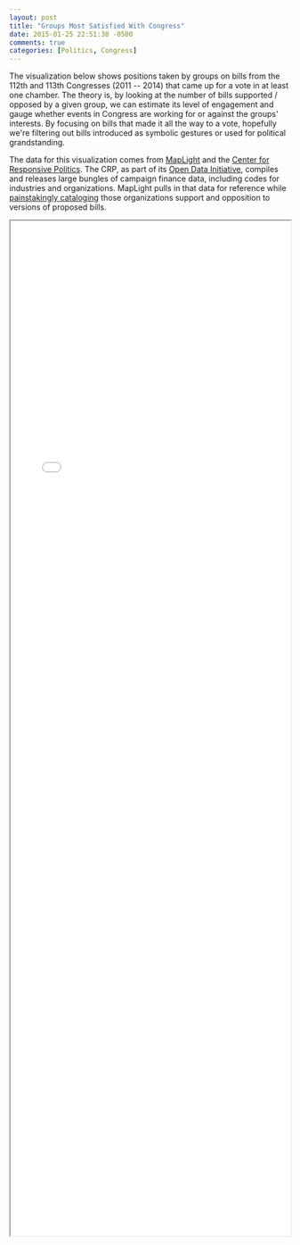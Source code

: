 ```yaml
---
layout: post
title: "Groups Most Satisfied With Congress"
date: 2015-01-25 22:51:38 -0500
comments: true
categories: [Politics, Congress]
---
```


The visualization below shows positions taken by groups on bills from the 112th and 113th Congresses (2011 -- 2014) that came up for a vote in at least one chamber. The theory is, by looking at the number of bills supported / opposed by a given group, we can estimate its level of engagement and gauge whether events in Congress are working for or against the groups' interests. By focusing on bills that made it all the way to a vote, hopefully we're filtering out bills introduced as symbolic gestures or used for political grandstanding.

The data for this visualization comes from [MapLight](http://maplight.org/) and the [Center for Responsive Politics](http://www.opensecrets.org/). The CRP, as part of its [Open Data Initiative](http://www.opensecrets.org/resources/create/data.php), compiles and releases large bungles of campaign finance data, including codes for industries and organizations. MapLight pulls in that data for reference while [painstakingly cataloging](http://maplight.org/us-congress/bill) those organizations support and opposition to versions of proposed bills.

<iframe src="/visualizations/groups-most-satisfied-with-congress/" width="100%" height="1820" scrolling="no"></iframe>
